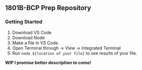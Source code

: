 ## 1801B-BCP Prep Repository

### Getting Started

1. Download VS Code
2. Download Node
3. Make a file in VS Code.
4. Open Terminal through -> View -> Integrated Terminal
5. Run `node ${location of your file}` to see results of your file.

**WIP I promise better description to come!** 